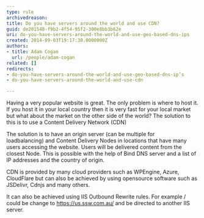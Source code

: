 ```yaml
---
type: rule
archivedreason: 
title: Do you have servers around the world and use CDN?
guid: de201548-f9b2-4f54-95f2-300e8bb3b62e
uri: do-you-have-servers-around-the-world-and-use-geo-based-dns-ips
created: 2014-09-03T19:17:30.0000000Z
authors:
- title: Adam Cogan
  url: /people/adam-cogan
related: []
redirects:
- do-you-have-servers-around-the-world-and-use-geo-based-dns-ip’s
- do-you-have-servers-around-the-world-and-use-cdn

---
```


Having a very popular website is great. The only problem is where to host it. If you host it in your local country then it is very fast for your local market but what about the market on the other side of the world? The solution to this is to use a Content Delivery Network (CDN)

<!--endintro-->

The solution is to have an origin server (can be multiple for loadbalancing) and Content Delivery Nodes in locations that have many users accessing the website. Users will be delivered content from the closest Node. This is possible with the help of Bind DNS server and a list of IP addresses and the country of origin.

CDN is provided by many cloud providers such as WPEngine, Azure, CloudFlare but can also be achieved by using opensource software such as JSDelivr, Cdnjs and many others.



It can also be achieved using IIS Outbound Rewrite rules. For example / could be change to https://us.ssw.com.au/ and be directed to another IIS server.
